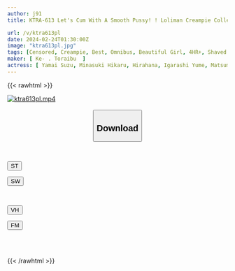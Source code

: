 ```yaml
---
author: j91
title: KTRA-613 Let's Cum With A Smooth Pussy! ! Loliman Creampie Collection 4 Hours

url: /v/ktra613pl
date: 2024-02-24T01:30:00Z
image: "ktra613pl.jpg"
tags: [Censored, Creampie, Best, Omnibus, Beautiful Girl, 4HR+, Shaved	]
maker: [ Ke- . Toraibu  ]
actress: [ Yamai Suzu, Minasuki Hikaru, Hirahana, Igarashi Yume, Matsumoto Ichika ]
---
```



{{< rawhtml >}}

<div class="video" data-videoid="Qkv2L34LaktRW8">
    <a href="javascript:;">
        <img src="/v/ktra613pl/ktra613pl.jpg" width="WIDTH" height="HEIGHT" alt="ktra613pl.mp4" loading="lazy">
    </a>
</div>

<script type="text/javascript" src="https://j91.asia/asset/on-demand-st.js"></script>

<br>
  <link rel="stylesheet" href="https://j91.asia/asset/bs5.css">
  
  <center>
  <button class="btn btn-primary" type="button" data-bs-toggle="collapse" data-bs-target=".multi-collapse" aria-expanded="false" aria-controls="multiCollapseExample1 multiCollapseExample2"><h2>Download</h2></button></center>
</p>
<div class="row">
  <div class="col">
    <div class="collapse multi-collapse" id="multiCollapseExample1">
      <div class="card card-body">
	      	      <br>
<div class="buttons">  
<p><a href="https://streamtape.to/v/Qkv2L34LaktRW8" target="_blank"><button class="btn-hover color-3"><i class="fa fa-download"></i> ST</button></a></p>
<p><a href="https://cdnwish.com/pgx5qqti6sk0" target="_blank"><button class="btn-hover color-2"><i class="fa fa-download"></i> SW</button></a></p></div>
    </div>
  </div>
</div>
  <div class="col">
    <div class="collapse multi-collapse" id="multiCollapseExample2">
      <div class="card card-body">
	      <br>
<div class="buttons">
<p><a href="javascript:;"><button class="btn-hover color-9"><i class="fa fa-download"></i> VH</button></a></p>
<p><a href="javascript:;"><button class="btn-hover color-8"><i class="fa fa-download"></i> FM</button></a></p></div>
<br><br>
      </div>
    </div>
  </div>
</div>

{{< /rawhtml >}}